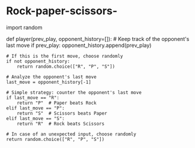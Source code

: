 # Rock-paper-scissors-
import random

def player(prev_play, opponent_history=[]):
    # Keep track of the opponent's last move
    if prev_play:
        opponent_history.append(prev_play)

    # If this is the first move, choose randomly
    if not opponent_history:
        return random.choice(["R", "P", "S"])

    # Analyze the opponent's last move
    last_move = opponent_history[-1]

    # Simple strategy: counter the opponent's last move
    if last_move == "R":
        return "P"  # Paper beats Rock
    elif last_move == "P":
        return "S"  # Scissors beats Paper
    elif last_move == "S":
        return "R"  # Rock beats Scissors

    # In case of an unexpected input, choose randomly
    return random.choice(["R", "P", "S"])
    
